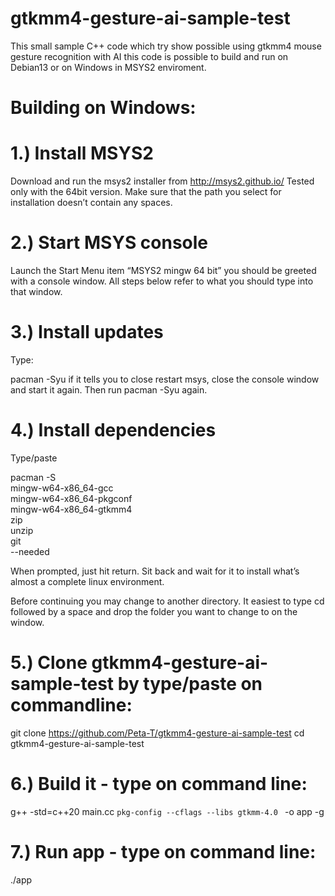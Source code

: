 # gtkmm4-gesture-ai-sample-test
This small sample C++ code which try show possible using gtkmm4  mouse gesture recognition with AI this code is possible to build and run on Debian13 or on Windows in MSYS2 enviroment.

# Building on Windows:
# 1.) Install MSYS2
Download and run the msys2 installer from http://msys2.github.io/ Tested only with the 64bit version. Make sure that the path you select for installation doesn’t contain any spaces.

# 2.) Start MSYS console
Launch the Start Menu item “MSYS2 mingw 64 bit” you should be greeted with a console window. All steps below refer to what you should type into that window.

# 3.) Install updates
Type:

pacman -Syu
if it tells you to close restart msys, close the console window and start it again. Then run pacman -Syu again.

# 4.) Install dependencies
Type/paste

pacman -S \
mingw-w64-x86_64-gcc \
mingw-w64-x86_64-pkgconf \
mingw-w64-x86_64-gtkmm4 \
zip \
unzip \
git \
--needed

When prompted, just hit return. Sit back and wait for it to install what’s almost a complete linux environment.

Before continuing you may change to another directory. It easiest to type cd followed by a space and drop the folder you want to change to on the window.

# 5.) Clone gtkmm4-gesture-ai-sample-test by type/paste on commandline:

git clone https://github.com/Peta-T/gtkmm4-gesture-ai-sample-test
cd gtkmm4-gesture-ai-sample-test

# 6.) Build it - type on command line:
 g++ -std=c++20 main.cc `pkg-config --cflags --libs gtkmm-4.0 ` -o app -g

# 7.) Run app - type on command line:
./app


